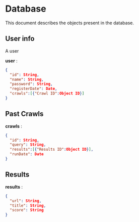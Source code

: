 # Database

This document describes the objects present in the database.

## User info

A user

**user** :

```json
{
  "id": String,
  "name": String,
  "password": String,
  "registerDate": Date,
  "crawls":[{"Crawl ID":Object ID}]
}
```

## Past Crawls

**crawls** :

```json
{
  "id": String,
  "query": String,
  "results":[{"Results ID":Object ID}],
  "runDate": Date
}
```

## Results

**results** :

```json
{
  "url": String,
  "title": String,
  "score": String
}
```